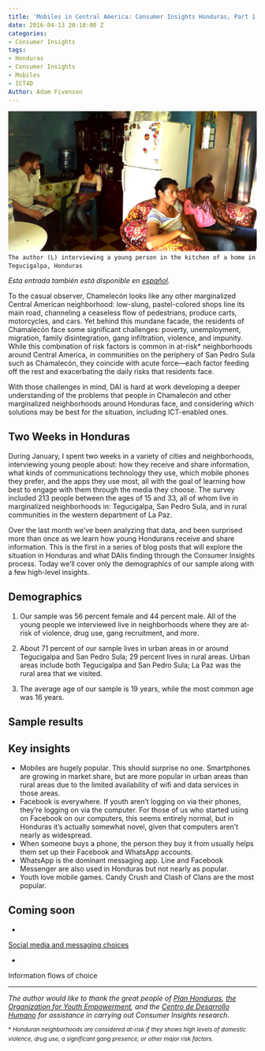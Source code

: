 ```yaml
---
title: 'Mobiles in Central America: Consumer Insights Honduras, Part 1'
date: 2016-04-13 20:10:00 Z
categories:
- Consumer Insights
tags:
- Honduras
- Consumer Insights
- Mobiles
- ICT4D
Author: Adam Fivenson
---
```


![Revised3.jpg](/uploads/Revised3.jpg)
`The author (L) interviewing a young person in the kitchen of a home in Tegucigalpa, Honduras`

*Esta entrada también está disponible en [español](http://dai-global-digital.com/consumer%20insights/2016/05/13/telefonos-moviles-en-america-central-consumer-insights-honduras.html).*

To the casual observer, Chamelecón looks like any other marginalized Central American neighborhood: low-slung, pastel-colored shops line its main road, channeling a ceaseless flow of pedestrians, produce carts, motorcycles, and cars. Yet behind this mundane facade, the residents of Chamalecón face some significant challenges: poverty, unemployment, migration, family disintegration, gang infiltration, violence, and impunity. While this combination of risk factors is common in at-risk* neighborhoods around Central America, in communities on the periphery of San Pedro Sula such as Chamalecón, they coincide with acute force—each factor feeding off the rest and exacerbating the daily risks that residents face.

<!--more-->

With those challenges in mind, DAI is hard at work developing a deeper understanding of the problems that people in Chamalecón and other marginalized neighborhoods around Honduras face, and considering which solutions may be best for the situation, including ICT-enabled ones.

## Two Weeks in Honduras

During January, I spent two weeks in a variety of cities and neighborhoods, interviewing young people about: how they receive and share information, what kinds of communications technology they use, which mobile phones they prefer, and the apps they use most, all with the goal of learning how best to engage with them through the media they choose. The survey included 213 people between the ages of 15 and 33, all of whom live in marginalized neighborhoods in: Tegucigalpa, San Pedro Sula, and in rural communities in the western department of La Paz.

Over the last month we’ve been analyzing that data, and been surprised more than once as we learn how young Hondurans receive and share information. This is the first in a series of blog posts that will explore the situation in Honduras and what DAIis finding through the Consumer Insights process. Today we’ll cover only the demographics of our sample along with a few high-level insights.

## Demographics

1. Our sample was 56 percent female and 44 percent male. All of the young people we interviewed live in neighborhoods where they are at-risk of violence, drug use, gang recruitment, and more. 

2. About 71 percent of our sample lives in urban areas in or around Tegucigalpa and San Pedro Sula; 29 percent lives in rural areas. Urban areas include both Tegucigalpa and San Pedro Sula; La Paz was the rural area that we visited.

3. The average age of our sample is 19 years, while the most common age was 16 years.

## Sample results

<p><script id="infogram_0_0Xpj5K8DTyOYPBKI" title="Honduras Mobile Use" src="//e.infogr.am/js/embed.js?zp6" type="text/javascript"></script></p>

## Key insights

* Mobiles are hugely popular. This should surprise no one. 
Smartphones are growing in market share, but are more popular in urban areas than rural areas due to the limited availability of wifi and data services in those areas.
* Facebook is everywhere. If youth aren’t logging on via their phones, they’re logging on via the computer. For those of us who started using on Facebook on our computers, this seems entirely normal, but in Honduras it’s actually somewhat novel, given that computers aren’t nearly as widespread. 
* When someone buys a phone, the person they buy it from usually helps them set up their Facebook and WhatsApp accounts. 
* WhatsApp is the dominant messaging app. Line and Facebook Messenger are also used in Honduras but not nearly as popular. 
* Youth love mobile games. Candy Crush and Clash of Clans are the most popular. 


## Coming soon

* 
[Social media and messaging choices](http://dai-global-digital.com/consumer%20insights/2016/04/27/mobiles-in-central-america-consumer-insights-honduras-part-2.html)

* 
Information flows of choice


***

*The author would like to thank the great people of [Plan Honduras](https://plan-international.org/Honduras), [the Organization for Youth Empowerment](http://www.oyehonduras.org/), and the [Centro de Desarrollo Humano](http://www.centrocdh.org/) for assistance in carrying out Consumer Insights research.*

<sup>*  *Honduran neighborhoods are considered at-risk if they shows high levels of domestic violence, drug use, a significant gang presence, or other major risk factors.*</sup>

